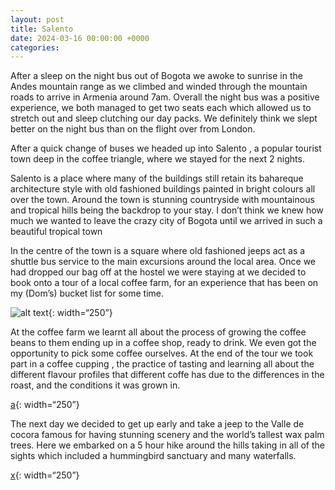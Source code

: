 ```yaml
---
layout: post
title: Salento
date: 2024-03-16 00:00:00 +0000
categories:
---
```


After a sleep on the night bus out of Bogota we awoke to sunrise in the Andes mountain range as we climbed and winded through the mountain roads to arrive in Armenia around 7am. Overall the night bus was a positive experience, we both managed to get two seats each which allowed us to stretch out and sleep clutching our day packs. We definitely think we slept better on the night bus than on the flight over from London.

After a quick change of buses we headed up into Salento , a popular tourist town deep in the coffee triangle, where we stayed for the next 2 nights. 

Salento is a place where many of the buildings still retain its bahareque architecture style with old fashioned buildings painted in bright colours all over the town. Around the town is stunning countryside with mountainous and tropical hills being the backdrop to your stay. I don’t think we knew how much we wanted to leave the crazy city of Bogota until we arrived in such a beautiful tropical town



In the centre of the town is a square where old fashioned jeeps act as a shuttle bus service to the main excursions around the local area. Once we had dropped our bag off at the hostel we were staying at  we decided to book onto a tour of a local coffee farm, for an experience that has been on my (Dom’s) bucket list for some time. 

![alt text](https://live.staticflickr.com/65535/53592367235_a917590a4b_c_d.jpg){: width=“250”}

At the coffee farm we learnt all about the process of growing the coffee beans to them ending up in a coffee shop, ready to drink. We even got the opportunity to pick some coffee ourselves. At the end of the tour we took part in a coffee cupping , the practice of tasting and learning all about the different flavour profiles that different coffe has due to the differences in the roast, and the conditions it was grown in.

[a](https://live.staticflickr.com/65535/53591048177_9139458c91_c_d.jpg){: width=“250”}

The next day we decided to get up early and take a jeep to the Valle de cocora famous for having stunning scenery and the world’s tallest wax palm trees. Here we embarked on a 5 hour hike around the hills taking in all of the sights which included a hummingbird sanctuary and many waterfalls.

[x](https://live.staticflickr.com/65535/53592239654_180c6a60a6_c_d.jpg){: width=“250”}